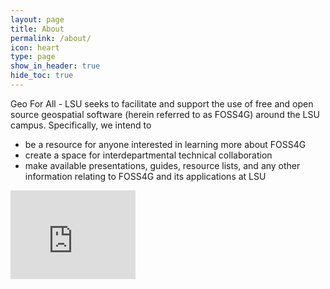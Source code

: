 ```yaml
---
layout: page
title: About
permalink: /about/
icon: heart
type: page
show_in_header: true
hide_toc: true
---
```


Geo For All - LSU seeks to facilitate and support the use of free and open source geospatial software (herein referred to as FOSS4G) around the LSU campus. Specifically, we intend to

- be a resource for anyone interested in learning more about FOSS4G
- create a space for interdepartmental technical collaboration
- make available presentations, guides, resource lists, and any other information relating to FOSS4G and its applications at LSU


<iframe src="https://githubbadge.appspot.com/geoforall-lsu?s=1" style="border: 0;height: 142px;width: 200px;overflow: hidden;" frameBorder="0"></iframe>

